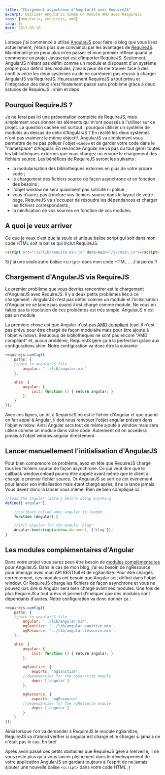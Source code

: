 ```yaml
---
title: "Chargement asynchrone d'AngularJS avec RequireJS"
excerpt: Utiliser AngularJS comme un module AMD avec RequireJS
tags: [angularjs, requirejs, amd]
lang: fr
date: 2013-03-10
---
```

Lorsque j'ai commencé à utilisé [AngularJS](http://angularjs.org/) pour faire le blog que vous lisez actuellement, j'étais plus que convaincu par les avantages de [RequireJS](http://requirejs.org/). Maintenant je ne peux plus m'en passer et mon premier réflexe quand je commence un projet Javascript est d'importer RequireJS. Seulement, AngularJS n'étant pas défini comme un module et disposant d'un système propre pour définir des modules, j'avais peur de me trouver face à des conflits entre les deux systèmes ou de ne carrément pas réussir à charger AngularJS via RequireJS.
Heureusement RequireJS a tout prévu et l'intégration des deux s'est finalement passé sans problème grâce à deux astuces de RequireJS : shim et deps
## Pourquoi RequireJS ?

Je ne ferai pas ici une présentation complète de RequireJS, mais simplement vous donner les éléments qui m'ont poussés à l'utiliser sur ce projet. La question cachée est surtout : pourquoi utiliser un système de modules au dessus de celui d'AngularJS ?
En réalité les deux systèmes n'ont pas vraiment le même objectif. AngularJS va simplement vous permettre de ne pas polluer l'objet `window` et de garder votre code dans le "namespace" d'Angular. En revanche Angular ne va pas du tout gérer toutes les bibliothèques externes que vous chargez ou encore le chargement des fichiers source. Les bénéfices de RequireJS seront les suivants :

- la modularisation des bibliothèques externes en plus de votre propre code ;
- le chargement des fichiers source de façon asynchrone et en fonction des besoins ;
- l'objet window ne sera quasiment pas sollicité ni pollué ;
- vous n'aurez pas à inclure vos fichiers source dans le layout de votre page, RequireJS va s'occuper de résoudre les dépendances et charger les fichiers correspondants ;
- la minification de vos sources en fonction de vos modules.

## A quoi je veux arriver

Ce que je veux c'est que la seule et unique balise script qui soit dans mon code HTML soit la balise qui inclut RequireJS.

```html
<script src="/js/lib/require.min.js" data-main="/js/main.js"></script>
```

Si j'ai une seule autre balise `<script>` dans mon code HTML ... J'ai perdu !!

## Chargement d'AngularJS via RequireJS

Le premier problème que vous devriez rencontrer est le chargement d'AngularJS avec RequireJS. Il y a deux petits problèmes liés à ce chargement : AngularJS n'est pas défini comme un module et l'initialisation d'Angular ne se lance pas quand il est chargé comme module. Ne vous en faites pas la résolution de ces problèmes est très simple.
AngularJS n'est pas un module

La première chose est que Angular n'est pas [AMD compliant](http://dailyjs.com/2011/12/22/framework/) (cad. il n'est pas prévu pour être chargé de façon modulaire mais pour être ajouté à l'objet window). Beaucoup de bibliothèques ne sont pas encore "AMD compliant" et, aucun problème, RequireJS gère ça à la perfection grâce aux configurations shim.
Notre configuration va donc être la suivante :

```javascript
requirejs.config({
    paths: {
	//path to angularJS file
        angular: '../lib/angular.min'
    },

    shim: {
        angular: {
            init: function () { return angular; }
        },
    }
});
```

Avec ces lignes, on dit à RequireJS où est le fichier d'Angular et que quand on fait appel à Angular, il doit nous renvoyer l'objet angular présent dans l'objet window. Ainsi Angular sera tout de même ajouté à window mais sera utilisé comme un module dans votre code. Autrement dit on accédera jamais à l'objet window.angular directement.

## Lancer manuellement l'initialisation d'AngularJS

Pour bien comprendre ce problème, ayez en tête que RequireJS charge tous les fichiers source de façon asynchrone. Ce qui veut dire que le callback window.onload pourra être appelé avant même que le client ai chargé le premier fichier source. Or AngularJS se sert de cet événement pour lancer son initialisation mais étant chargé après, il ne la lance jamais. Vous devez donc la lancer vous même. Rien de bien compliqué ici :

```javascript
//load the angular library before doing anything
define(['angular'],

    //callback called when angular is loaded 
    function (Angular) {

    //init angular for the module 'blog'
    Angular.bootstrap(window.document, ['blog']);
}
```

## Les modules complémentaires d'Angular

Dans votre projet vous aurez peut-être besoin de [modules complémentaires](http://code.angularjs.org/1.0.5/) pour AngularJS. Dans le cas de mon blog, j'ai eu besoin de ngResource pour interagir avec mon API RESTfull et de ngSanitize. Pour être chargés correctement, ces modules ont besoin que Angular soit définit dans l'objet window. Or RequireJS charge les fichiers de façon asynchrone et vous ne pouvez pas dire si Angular sera bien chargé avant ses modules.
Une fois de plus RequireJS a tout prévu et permet d'indiquer que des modules sont dépendants d'autres. Notre configuration va donc donner ça :

```javascript
requirejs.config({
    paths: {
	//path to angularJS file
        angular: '../lib/angular.min',
        ngSanitize: '../lib/angular.sanitize.min',
        ngResource: '../lib/angular.resource.min',
    },

    shim: {
        angular: {
            init: function () { return angular; }
        },

        ngSanitize: {
            exports: 'ngSanitize',
	    //dependancies for the ngSanitize module
            deps: ['angular']
        },

        ngResource: {
            exports: 'ngResource',
	    //dependancies for the ngResource module
            deps: ['angular']
        }
    }
});
```

Ainsi lorsque l'on va demander à RequireJS le module ngSanitize, RequireJS va d'abord vérifier si angular est chargé et le charger si jamais ce n'était pas le cas.
En bref

Après avoir passé ces petits obstacles que RequireJS gère à merveille, il ne vous reste plus qu'a vous lancer pleinement dans le développement de votre application AngularJS en gardant toujours à l'esprit de ne jamais ajouter une nouvelle balise `<script>` dans votre code HTML ;)
